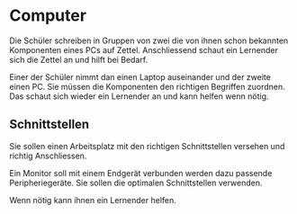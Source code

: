 # Computer

Die Schüler schreiben in Gruppen von zwei die von ihnen schon bekannten Komponenten eines PCs auf Zettel. Anschliessend schaut ein Lernender sich die Zettel an und hilft bei Bedarf.

Einer der Schüler nimmt dan einen Laptop auseinander und der zweite einen PC. Sie müssen die Komponenten den richtigen Begriffen zuordnen. Das schaut sich wieder ein Lernender an und kann helfen wenn nötig.

## Schnittstellen

Sie sollen einen Arbeitsplatz mit den richtigen Schnittstellen versehen und richtig Anschliessen. 

Ein Monitor soll mit einem Endgerät verbunden werden dazu passende Peripheriegeräte. Sie sollen die optimalen Schnittstellen verwenden. 

Wenn nötig kann ihnen ein Lernender helfen. 

<!--# PC Arbeitsplatz

## Basics

Zuerst selber suchen was für Komponenten braucht ein PC überhaupt. Danach kann im Modulplan kontrollieren und mehr Informationen dazu lesen. 

## PC zusammenstellen

Basierend auf den gesammelten Informationen ein Budget für den PC definieren und Zweck. 

Die Schüler sollten dan ihren eigenen PC zusammenstellen sie können sich auch Hilfe holen durch Online Konfiguratoren.

## Schnittstellen

Es werden die bekanntesten Schnittstellen/Kabel aufgestellt, das die Schüler sie sich selbständig anschauen können und Online werden zusätzlich Informationen bereitgestellt.

Nun sollten die Schüler auswählen welche Schnittstellen sie für ihr Setup/Arbeitsplatz benutzen würden.-->

